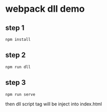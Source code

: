 # webpack dll demo

## step 1
```
npm install
```

## step 2
```
npm run dll
```

## step 3
```
npm run serve
```

then dll script tag will be inject into index.html